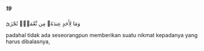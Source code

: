 ##### 19

<span class="ayah">وَمَا لِأَحَدٍ عِندَهُۥ مِن نِّعْمَةٍۢ تُجْزَىٰٓ</span>

<span class="ayah_translation">padahal tidak ada seseorangpun memberikan suatu nikmat kepadanya yang harus dibalasnya,</span>
